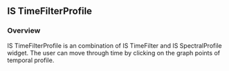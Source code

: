 ## IS TimeFilterProfile ##
### Overview ###
IS TimeFilterProfile is an combination of IS TimeFilter and IS SpectralProfile widget. The user can move through time by clicking on the graph points of temporal profile. 
